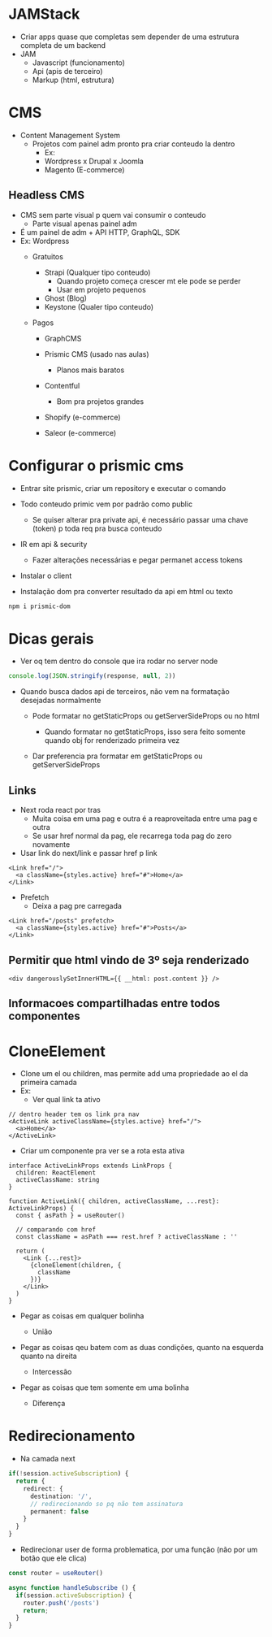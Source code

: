 # JAMStack
- Criar apps quase que completas sem depender de uma estrutura completa de um backend
- JAM
  - Javascript (funcionamento)
  - Api (apis de terceiro)
  - Markup (html, estrutura)

# CMS
- Content Management System
  - Projetos com painel adm pronto pra criar conteudo la dentro
    - Ex: 
    - Wordpress
    x Drupal
    x Joomla
    - Magento (E-commerce)

## Headless CMS
- CMS sem parte visual p quem vai consumir o conteudo
  - Parte visual apenas painel adm
- É um painel de adm + API HTTP, GraphQL, SDK
- Ex: Wordpress 
  - Gratuitos
    - Strapi (Qualquer tipo conteudo)
      - Quando projeto começa crescer mt ele pode se perder
      - Usar em projeto pequenos
    - Ghost (Blog)
    - Keystone (Qualer tipo conteudo)

  - Pagos
    - GraphCMS
    - Prismic CMS (usado nas aulas)
      - Planos mais baratos
    - Contentful
      - Bom pra projetos grandes
    
    - Shopify (e-commerce)
    - Saleor (e-commerce)

# Configurar o prismic cms
- Entrar site prismic, criar um repository e executar o comando

- Todo conteudo primic vem por padrão como public
  - Se quiser alterar pra private api, é necessário passar uma chave (token) p toda req pra busca conteudo
- IR em api & security
  - Fazer alterações necessárias e pegar permanet access tokens 
- Instalar o client 
- Instalação dom pra converter resultado da api em html ou texto
```sh
npm i prismic-dom
```
  
# Dicas gerais
- Ver oq tem dentro do console que ira rodar no server node
```ts
console.log(JSON.stringify(response, null, 2))
```

- Quando busca dados api de terceiros, não vem na formatação desejadas normalmente
  - Pode formatar no getStaticProps ou getServerSideProps ou no html
    - Quando formatar no getStaticProps, isso sera feito somente quando obj for renderizado primeira vez

  - Dar preferencia pra formatar em getStaticProps ou getServerSideProps

## Links
- Next roda react por tras
  - Muita coisa em uma pag e outra é a reaproveitada entre uma pag e outra
  - Se usar href normal da pag, ele recarrega toda pag do zero novamente
- Usar link do next/link e passar href p link
```tsx
<Link href="/">
  <a className={styles.active} href="#">Home</a>
</Link>
```

- Prefetch
  - Deixa a pag pre carregada
```tsx
<Link href="/posts" prefetch>
  <a className={styles.active} href="#">Posts</a>
</Link>
```

## Permitir que html vindo de 3º seja renderizado
```tsx
<div dangerouslySetInnerHTML={{ __html: post.content }} />
```

## Informacoes compartilhadas entre todos componentes
# CloneElement
- Clone um el ou children, mas permite add uma propriedade ao el da primeira camada
- Ex:
  - Ver qual link ta ativo
```tsx
// dentro header tem os link pra nav
<ActiveLink activeClassName={styles.active} href="/">
  <a>Home</a>
</ActiveLink>
```

- Criar um componente pra ver se a rota esta ativa
```tsx
interface ActiveLinkProps extends LinkProps {
  children: ReactElement
  activeClassName: string
}

function ActiveLink({ children, activeClassName, ...rest}: ActiveLinkProps) {
  const { asPath } = useRouter()

  // comparando com href
  const className = asPath === rest.href ? activeClassName : ''

  return (
    <Link {...rest}>
      {cloneElement(children, {
        className
      })}
    </Link>
  )
}
```

- Pegar as coisas em qualquer bolinha
  - União

- Pegar as coisas qeu batem com as duas condições, quanto na esquerda quanto na direita
  - Intercessão

- Pegar as coisas que tem somente em uma bolinha
  - Diferença


# Redirecionamento
- Na camada next
```ts
if(!session.activeSubscription) {
  return {
    redirect: {
      destination: '/',
      // redirecionando so pq não tem assinatura
      permanent: false
    }
  }
}
```

- Redirecionar user de forma problematica, por uma função (não por um botão que ele clica)
```ts
const router = useRouter()

async function handleSubscribe () {
  if(session.activeSubscription) {
    router.push('/posts')
    return;
  }
}
```
